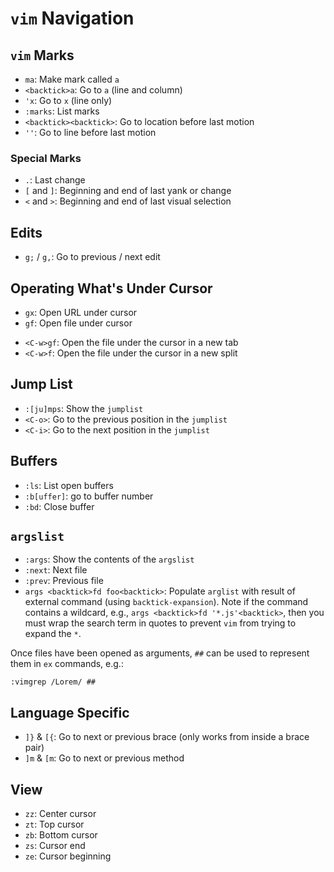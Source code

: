 # `vim` Navigation

## `vim` Marks

- `ma`: Make mark called `a`
- `<backtick>a`: Go to `a` (line and column)
- `'x`: Go to `x` (line only)
- `:marks`: List marks
- `<backtick><backtick>`: Go to location before last motion
- `''`: Go to line before last motion

### Special Marks

- `.`: Last change
- `[` and `]`: Beginning and end of last yank or change
- `<` and `>`: Beginning and end of last visual selection

## Edits

- `g;` / `g,`: Go to previous / next edit

## Operating What's Under Cursor

* `gx`: Open URL under cursor
* `gf`: Open file under cursor
- `<C-w>gf`:  Open the file under the cursor in a new tab
- `<C-w>f`:  Open the file under the cursor in a new split

## Jump List

- `:[ju]mps`: Show the `jumplist`
- `<C-o>`: Go to the previous position in the `jumplist`
- `<C-i>`: Go to the next position in the `jumplist`

## Buffers

- `:ls`: List open buffers
- `:b[uffer]`: go to buffer number 
- `:bd`: Close buffer

## `argslist`

- `:args`: Show the contents of the `argslist`
- `:next`: Next file
- `:prev`: Previous file
- `args <backtick>fd foo<backtick>`: Populate `arglist` with result of external command (using `backtick-expansion`). Note if the command contains a wildcard, e.g., `args <backtick>fd '*.js'<backtick>`, then you must wrap the search term in quotes to prevent `vim` from trying to expand the `*`.

Once files have been opened as arguments, `##` can be used to represent them in `ex` commands, e.g.:

	:vimgrep /Lorem/ ##

## Language Specific

* `]}` & `[{`: Go to next or previous brace (only works from inside a brace pair)
* `]m` & `[m`: Go to next or previous method

## View

* `zz`: Center cursor
* `zt`: Top cursor
* `zb`: Bottom cursor
* `zs`: Cursor end
* `ze`: Cursor beginning
